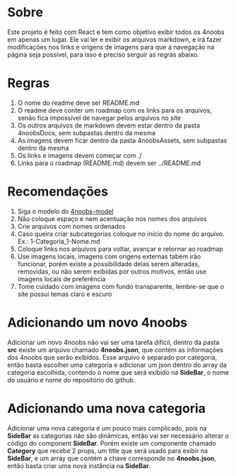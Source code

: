 # Sobre

Este projeto é feito com React e tem como objetivo exibir todos os 4noobs em apenas um lugar. Ele vai ler e exibir os arquivos markdown, e irá fazer modificações nos links e origens de imagens para que a navegação na página seja possível, para isso é preciso serguir as regras abaixo.

# Regras

1. O nome do readme deve ser README.md
2. O readme deve conter um roadmap com os links para os arquivos, senão fica impossível de navegar pelos arquivos no site
3. Os outros arquivos de markdown devem estar dentro da pasta 4noobsDocs, sem subpastas dentro da mesma
4. As imagens devem ficar dentro da pasta 4noobsAssets, sem subpastas dentro da mesma
5. Os links e imagens devem começar com ./
6. Links para o roadmap (README.md) devem ser ../README.md

# Recomendações

1. Siga o modelo do [4noobs-model](https://github.com/danilomacb/4noobs-model)
2. Não coloque espaço e nem acentuação nos nomes dos arquivos
3. Crie arquivos com nomes ordenados
4. Caso queira criar subcategorias coloque no início do nome do arquivo. Ex.: 1-Categoria_1-Nome.md
5. Coloque links nos arquivos para voltar, avançar e retornar ao roadmap
6. Use imagens locais, imagens com origens externas tabém irão funcionar, porém existe a possibilidade delas serem alteradas, removidas, ou não serem exibidas por outros motivos, então use imagens locais de preferência
7. Tome cuidado com imagens com fundo transparente, lembre-se que o site possui temas claro e escuro

# Adicionando um novo 4noobs

Adicionar um novo 4noobs não vai ser uma tarefa difícil, dentro da pasta **src** existe um arquivo chamado **4noobs.json**, que contém as informações dos 4noobs que serão exibidos. Esse arquivo é separado por categoria, então basta escolher uma categoria e adicionar um json dentro do array da categoria escolhida, contendo o nome que será exibido na **SideBar**, o nome do usuário e nome do repositório do github.

# Adicionando uma nova categoria

Adicionar uma nova categoria é um pouco mais complicado, pois na **SideBar** as categorias não são dinâmicas, então vai ser necessário alterar o código do component **SideBar**. Porém existe um componente chamado **Category** que recebe 2 props, um title que será usado para exibir na **SideBar**, e um array que contém a chave corresponde no **4noobs.json**, então basta criar uma nova instância na **SideBar**.
